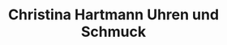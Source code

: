---
title: "Christina Hartmann Uhren und Schmuck"
url: /gernsbach/christina-hartmann-uhren-und-schmuck/
shop: Schmuck
---